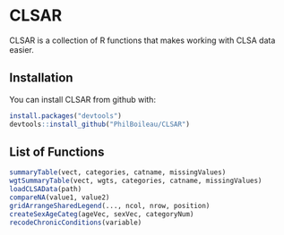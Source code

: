 
<!-- README.md is generated from README.Rmd. Please edit that file -->
CLSAR
=====

CLSAR is a collection of R functions that makes working with CLSA data easier.

Installation
------------

You can install CLSAR from github with:

``` r
install.packages("devtools")
devtools::install_github("PhilBoileau/CLSAR")
```

List of Functions
-----------------

``` r
summaryTable(vect, categories, catname, missingValues)
wgtSummaryTable(vect, wgts, categories, catname, missingValues)
loadCLSAData(path)
compareNA(value1, value2)
gridArrangeSharedLegend(..., ncol, nrow, position)
createSexAgeCateg(ageVec, sexVec, categoryNum)
recodeChronicConditions(variable)
```
